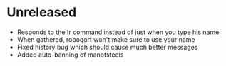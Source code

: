 # Unreleased
- Responds to the !r command instead of just when you type his name
- When gathered, robogort won't make sure to use your name
- Fixed history bug which should cause much better messages
- Added auto-banning of manofsteels
